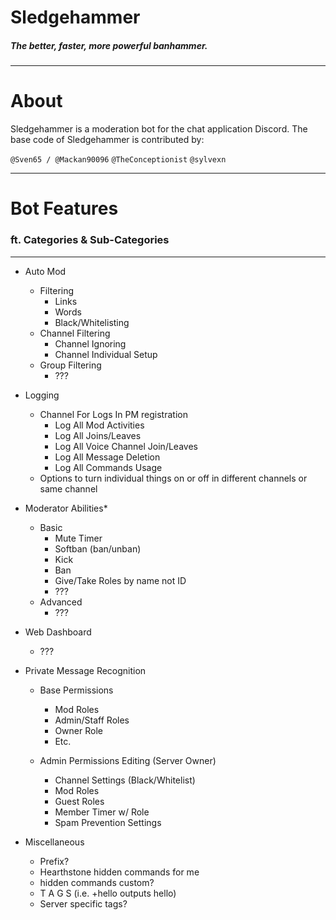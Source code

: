 # Sledgehammer
##### The better, faster, more powerful banhammer.

___

# About
Sledgehammer is a moderation bot for the chat application Discord.
The base code of Sledgehammer is contributed by:

`@Sven65 / @Mackan90096`
`@TheConceptionist`
`@sylvexn`

___

# Bot Features
###    ft. Categories & Sub-Categories

____

- Auto Mod
	- Filtering
   		- Links
   		- Words
   		- Black/Whitelisting
	- Channel Filtering
    	- Channel Ignoring
   		- Channel Individual Setup
	- Group Filtering
   		- ???

- Logging
	- Channel For Logs In PM registration
   		- Log All Mod Activities
   		- Log All Joins/Leaves
   		- Log All Voice Channel Join/Leaves
   		- Log All Message Deletion
  		- Log All Commands Usage
	- Options to turn individual things on or off in different channels or same channel

- Moderator Abilities*
	- Basic
   		- Mute Timer
   		- Softban (ban/unban)
  		- Kick
   		- Ban
   		- Give/Take Roles by name not ID
   		- ???
	- Advanced
   		- ???

- Web Dashboard
	- ???

- Private Message Recognition
	- Base Permissions
   		- Mod Roles
   		- Admin/Staff Roles
   		- Owner Role
   		- Etc.

	- Admin Permissions Editing (Server Owner)
    	- Channel Settings (Black/Whitelist)
    	- Mod Roles
    	- Guest Roles
    	- Member Timer w/ Role
    	- Spam Prevention Settings


- Miscellaneous
	- Prefix?
	- Hearthstone hidden commands for me
	- hidden commands custom?
	- T A G S (i.e. +hello outputs hello)
	- Server specific tags?